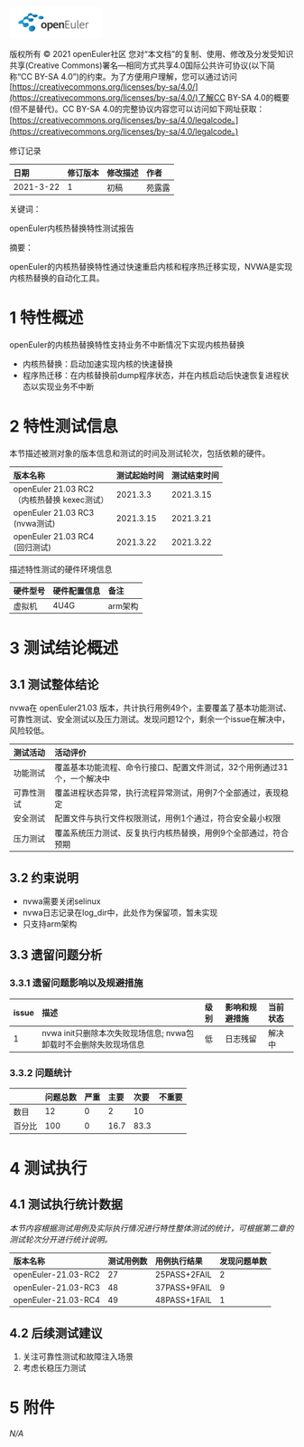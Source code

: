 ![openEuler ico](../../images/openEuler.png)

版权所有 © 2021  openEuler社区
 您对“本文档”的复制、使用、修改及分发受知识共享(Creative Commons)署名—相同方式共享4.0国际公共许可协议(以下简称“CC BY-SA 4.0”)的约束。为了方便用户理解，您可以通过访问[https://creativecommons.org/licenses/by-sa/4.0/](https://creativecommons.org/licenses/by-sa/4.0/)了解CC BY-SA 4.0的概要 (但不是替代)。CC BY-SA 4.0的完整协议内容您可以访问如下网址获取：[https://creativecommons.org/licenses/by-sa/4.0/legalcode。](https://creativecommons.org/licenses/by-sa/4.0/legalcode。)

修订记录

|日期|修订版本|修改描述|作者|
|:----|:----|:----|:----|
|2021-3-22|1|初稿|苑露露|



关键词：

openEuler内核热替换特性测试报告

摘要：

openEuler的内核热替换特性通过快速重启内核和程序热迁移实现，NVWA是实现内核热替换的自动化工具。


# 1 特性概述

openEuler的内核热替换特性支持业务不中断情况下实现内核热替换
- 内核热替换：启动加速实现内核的快速替换
- 程序热迁移：在内核替换前dump程序状态，并在内核启动后快速恢复进程状态以实现业务不中断

# 2 特性测试信息

本节描述被测对象的版本信息和测试的时间及测试轮次，包括依赖的硬件。

|版本名称|测试起始时间|测试结束时间|
|:----|:----|:----|
|openEuler 21.03 RC2<br>（内核热替换 kexec测试）|2021.3.3|2021.3.15|
|openEuler 21.03 RC3<br> (nvwa测试)|2021.3.15|2021.3.21|
|openEuler 21.03 RC4<br> (回归测试)|2021.3.22|2021.3.22|

描述特性测试的硬件环境信息

|硬件型号|硬件配置信息|备注|
|:----|:----|:----|
|虚拟机|4U4G|arm架构|

# 3 测试结论概述

## 3.1 测试整体结论

nvwa在 openEuler21.03 版本，共计执行用例49个，主要覆盖了基本功能测试、可靠性测试、安全测试以及压力测试。发现问题12个，剩余一个issue在解决中，风险较低。

|测试活动|活动评价|
|:----|:----|
|功能测试|覆盖基本功能流程、命令行接口、配置文件测试，32个用例通过31个，一个解决中|
|可靠性测试|覆盖进程状态异常，执行流程异常测试，用例7个全部通过，表现稳定|
|安全测试|配置文件与执行文件权限测试，用例1个通过，符合安全最小权限|
|压力测试|覆盖系统压力测试、反复执行内核热替换，用例9个全部通过，符合预期|

## 3.2   约束说明

- nvwa需要关闭selinux
- nvwa日志记录在log_dir中，此处作为保留项，暂未实现
- 只支持arm架构


## 3.3   遗留问题分析

### 3.3.1 遗留问题影响以及规避措施

|issue|描述|级别|影响和规避措施|当前状态|
|:----|:----|:----|:----|:----|
|1|nvwa init只删除本次失败现场信息; nvwa包卸载时不会删除失败现场信息|低|日志残留|解决中|

### 3.3.2 问题统计

|    |问题总数|严重|主要|次要|不重要|
|:----|:----|:----|:----|:----|:----|
|数目|12|0|2|10|    |
|百分比|100|0|16.7|83.3|    |

# 4 测试执行

## 4.1 测试执行统计数据

*本节内容根据测试用例及实际执行情况进行特性整体测试的统计，可根据第二章的测试轮次分开进行统计说明。*

|版本名称|测试用例数|用例执行结果|发现问题单数|
|:----|:----|:----|:----|
|openEuler-21.03-RC2|27|25PASS+2FAIL|2|
|openEuler-21.03-RC3|48|37PASS+9FAIL|9|
|openEuler-21.03-RC4|49|48PASS+1FAIL|1|

## 4.2 后续测试建议

1. 关注可靠性测试和故障注入场景
2. 考虑长稳压力测试

# 5 附件

*N/A*

